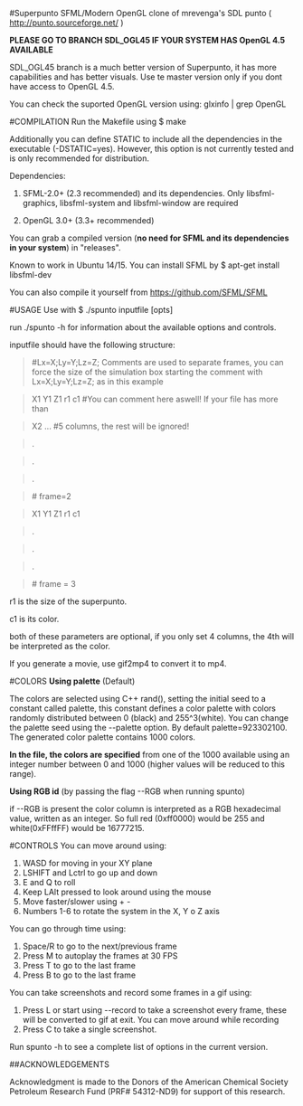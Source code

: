 
#Superpunto
SFML/Modern OpenGL clone of mrevenga's SDL punto ( http://punto.sourceforge.net/ )

**PLEASE GO TO BRANCH SDL_OGL45 IF YOUR SYSTEM HAS OpenGL 4.5 AVAILABLE**

SDL_OGL45 branch is a much better version of Superpunto, it has more capabilities and has better visuals. Use te master version only if you dont have access to OpenGL 4.5.

You can check the suported OpenGL version using: glxinfo | grep OpenGL


#COMPILATION
Run the Makefile using $ make

Additionally you can define STATIC to include all the dependencies in the executable (-DSTATIC=yes). However, this option is not currently tested and is only recommended for distribution.


Dependencies:

1. SFML-2.0+ (2.3 recommended) and its dependencies. Only libsfml-graphics, libsfml-system and libsfml-window are required

2. OpenGL 3.0+ (3.3+ recommended)

You can grab a compiled version (**no need for SFML and its dependencies in your system**) in "releases".

Known to work in Ubuntu 14/15. You can install SFML by $ apt-get install libsfml-dev

You can also compile it yourself from https://github.com/SFML/SFML

#USAGE
Use with $ ./spunto inputfile [opts]

run ./spunto -h for information about the available options and controls.


inputfile should have the following structure:
>\#Lx=X;Ly=Y;Lz=Z; Comments are used to separate frames, you can force the size of the simulation box starting the comment with Lx=X;Ly=Y;Lz=Z; as in this example

>X1 Y1 Z1 r1 c1 #You can comment here aswell! If your file has more than
   
>X2 ...         #5 columns, the rest will be ignored!

>.

>.

>.

>\# frame=2

>X1 Y1 Z1 r1 c1

>.

>.

>.

>\# frame = 3

r1 is the size of the superpunto.

c1 is its color.

both of these parameters are optional, if you only set 4 columns, the 4th will be interpreted as the color.

If you generate a movie, use gif2mp4 to convert it to mp4.

#COLORS
**Using palette** (Default)

The colors are selected using C++ rand(), setting the initial seed to a constant called palette, this constant defines a color palette with colors randomly distributed between 0 (black) and 255^3(white). You can change the palette seed using the --palette option. By default palette=923302100. The generated color palette contains 1000 colors.

**In the file, the colors are specified** from one of the 1000 available using an integer number between 0 and 1000 (higher values will be reduced to this range).

**Using RGB id** (by passing the flag --RGB when running spunto)

if --RGB is present the color column is interpreted as a RGB hexadecimal value, written as an integer.
So full red (0xff0000) would be 255 and white(0xFFffFF) would be 16777215.


#CONTROLS
You can move around using:

1. WASD for moving in your XY plane
2. LSHIFT and Lctrl to go up and down
3. E and Q to roll
4. Keep LAlt pressed to look around using the mouse
5. Move faster/slower using + -
6. Numbers 1-6 to rotate the system in the X, Y o Z axis 

You can go through time using:

1. Space/R to go to the next/previous frame
2. Press M to autoplay the frames at 30 FPS
3. Press T to go to the last frame
4. Press B to go to the last frame

You can take screenshots and record some frames in a gif using:

1. Press L or start using --record to take a screenshot every frame, these will be converted to gif at exit. You can move around while recording
2. Press C to take a single screenshot.

Run spunto -h to see a complete list of options in the current version.


##ACKNOWLEDGEMENTS

Acknowledgment is made to the Donors of the American Chemical Society Petroleum Research Fund (PRF# 54312-ND9) for support of this research.

